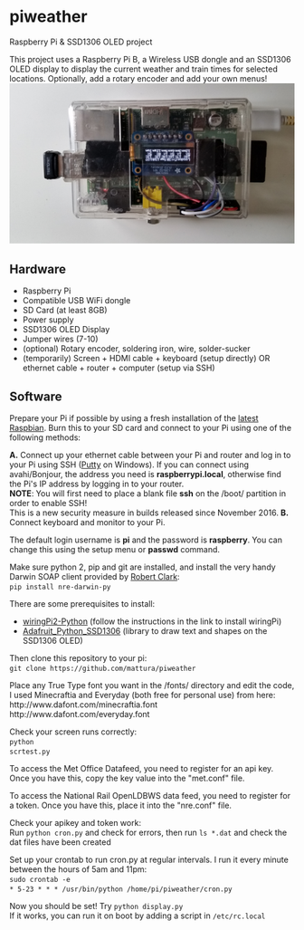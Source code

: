 # piweather
Raspberry Pi &amp; SSD1306 OLED project

This project uses a Raspberry Pi B, a Wireless USB dongle and an SSD1306 OLED display to display the current weather and train times for selected locations. Optionally, add a rotary encoder and add your own menus!
<img src="weather.jpg">

<h2>Hardware</h2>
<ul>
<li>Raspberry Pi</li>
<li>Compatible USB WiFi dongle</li>
<li>SD Card (at least 8GB)</li>
<li>Power supply</li>
<li>SSD1306 OLED Display</li>
<li>Jumper wires (7-10)</li>
<li>(optional) Rotary encoder, soldering iron, wire, solder-sucker</li>
<li>(temporarily) Screen + HDMI cable + keyboard (setup directly) OR ethernet cable + router + computer (setup via SSH)</li>
</ul>

<h2>Software</h2>
<p>Prepare your Pi if possible by using a fresh installation of the <a href="https://www.raspberrypi.org/downloads/raspbian/">latest Raspbian</a>. Burn this to your SD card and connect to your Pi using one of the following methods:</p>
<b>A.</b> Connect up your ethernet cable between your Pi and router and log in to your Pi using SSH (<a href="http://www.chiark.greenend.org.uk/~sgtatham/putty/download.html">Putty</a> on Windows). If you can connect using avahi/Bonjour, the address you need is <b>raspberrypi.local</b>, otherwise find the Pi's IP address by logging in to your router.<br/>
<b>NOTE</b>: You will first need to place a blank file <b>ssh</b> on the /boot/ partition in order to enable SSH!<br/> This is a new security measure in builds released since November 2016.
<b>B.</b> Connect keyboard and monitor to your Pi.</p>

<p>The default login username is <b>pi</b> and the password is <b>raspberry</b>. You can change this using the setup menu or <b>passwd</b> command.</p>

<p>Make sure python 2, pip and git are installed, and install the very handy Darwin SOAP client provided by <a href="https://github.com/robert-b-clarke/nre-darwin-py">Robert Clark</a>:<br/>
<code>pip install nre-darwin-py</code></p>

<p>There are some prerequisites to install:
<ul>
<li><a href="https://github.com/Gadgetoid/WiringPi2-Python.git">wiringPi2-Python</a> (follow the instructions in the link to install wiringPi)</li>
<li><a href="https://github.com/adafruit/Adafruit_Python_SSD1306.git">Adafruit_Python_SSD1306</a> (library to draw text and shapes on the SSD1306 OLED)</li>
</ul>
</p>

<p>Then clone this repository to your pi:<br/>
<code>git clone https://github.com/mattura/piweather</code><br/>
</p>

<p>Place any True Type font you want in the /fonts/ directory and edit the code,
I used Minecraftia and Everyday (both free for personal use) from here:<br/>
http://www.dafont.com/minecraftia.font<br/>
http://www.dafont.com/everyday.font<br/>
</p>

Check your screen runs correctly:<br/>
<code>python scrtest.py</code><br/>

<p>To access the Met Office Datafeed, you need to register for an api key. Once you have this, copy the key value into the "met.conf" file.</p>
<p>To access the National Rail OpenLDBWS data feed, you need to register for a token. Once you have this, place it into the "nre.conf" file.</p>
<p>Check your apikey and token work:<br/>
Run <code>python cron.py</code> and check for errors, then run <code>ls *.dat</code> and check the dat files have been created</p>
<p>Set up your crontab to run cron.py at regular intervals. I run it every minute between the hours of 5am and 11pm:<br/>
<code>sudo crontab -e</code><br/>
<code>* 5-23 * * * /usr/bin/python /home/pi/piweather/cron.py</code>
</p>
<p>Now you should be set! Try <code>python display.py</code><br/>
If it works, you can run it on boot by adding a script in <code>/etc/rc.local</code>
</p>
